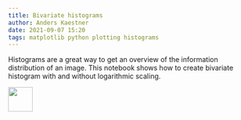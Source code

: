 ```yaml
---
title: Bivariate histograms
author: Anders Kaestner
date: 2021-09-07 15:20
tags: matplotlib python plotting histograms
---
```

Histograms are a great way to get an overview of the information distribution of an image. This notebook shows how to create bivariate histogram with and without logarithmic scaling.

[<img src="https://upload.wikimedia.org/wikipedia/commons/3/38/Jupyter_logo.svg" height="50px"/>](https://nbviewer.jupyter.org/github/neutronimaging/coding-recipes/blob/main/python/HistgramRecipes.ipynb)
